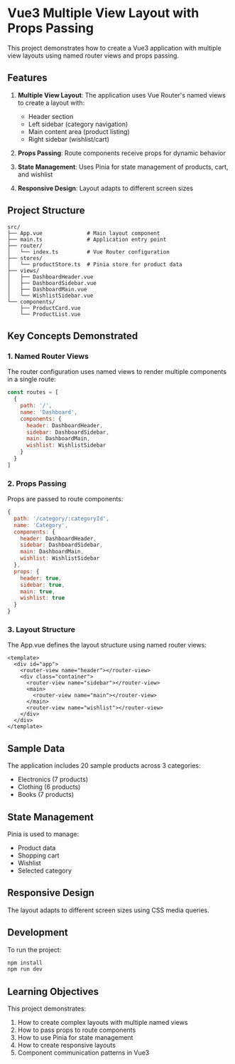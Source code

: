 # Vue3 Multiple View Layout with Props Passing

This project demonstrates how to create a Vue3 application with multiple view layouts using named router views and props passing.

## Features

1. **Multiple View Layout**: The application uses Vue Router's named views to create a layout with:
   - Header section
   - Left sidebar (category navigation)
   - Main content area (product listing)
   - Right sidebar (wishlist/cart)

2. **Props Passing**: Route components receive props for dynamic behavior

3. **State Management**: Uses Pinia for state management of products, cart, and wishlist

4. **Responsive Design**: Layout adapts to different screen sizes

## Project Structure

```
src/
├── App.vue              # Main layout component
├── main.ts              # Application entry point
├── router/
│   └── index.ts         # Vue Router configuration
├── stores/
│   └── productStore.ts  # Pinia store for product data
├── views/
│   ├── DashboardHeader.vue
│   ├── DashboardSidebar.vue
│   ├── DashboardMain.vue
│   └── WishlistSidebar.vue
└── components/
    ├── ProductCard.vue
    └── ProductList.vue
```

## Key Concepts Demonstrated

### 1. Named Router Views

The router configuration uses named views to render multiple components in a single route:

```javascript
const routes = [
  {
    path: '/',
    name: 'Dashboard',
    components: {
      header: DashboardHeader,
      sidebar: DashboardSidebar,
      main: DashboardMain,
      wishlist: WishlistSidebar
    }
  }
]
```

### 2. Props Passing

Props are passed to route components:

```javascript
{
  path: '/category/:categoryId',
  name: 'Category',
  components: {
    header: DashboardHeader,
    sidebar: DashboardSidebar,
    main: DashboardMain,
    wishlist: WishlistSidebar
  },
  props: {
    header: true,
    sidebar: true,
    main: true,
    wishlist: true
  }
}
```

### 3. Layout Structure

The App.vue defines the layout structure using named router views:

```vue
<template>
  <div id="app">
    <router-view name="header"></router-view>
    <div class="container">
      <router-view name="sidebar"></router-view>
      <main>
        <router-view name="main"></router-view>
      </main>
      <router-view name="wishlist"></router-view>
    </div>
  </div>
</template>
```

## Sample Data

The application includes 20 sample products across 3 categories:
- Electronics (7 products)
- Clothing (6 products)
- Books (7 products)

## State Management

Pinia is used to manage:
- Product data
- Shopping cart
- Wishlist
- Selected category

## Responsive Design

The layout adapts to different screen sizes using CSS media queries.

## Development

To run the project:

```bash
npm install
npm run dev
```

## Learning Objectives

This project demonstrates:
1. How to create complex layouts with multiple named views
2. How to pass props to route components
3. How to use Pinia for state management
4. How to create responsive layouts
5. Component communication patterns in Vue3